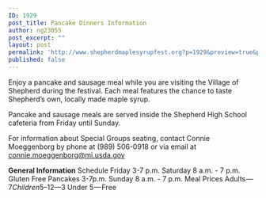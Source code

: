```yaml
---
ID: 1929
post_title: Pancake Dinners Information
author: ng23055
post_excerpt: ""
layout: post
permalink: 'http://www.shepherdmaplesyrupfest.org?p=1929&preview=true&preview_id=1929'
published: false
---
```

Enjoy a pancake and sausage meal while you are visiting the Village of Shepherd during the festival. Each meal features the chance to taste Shepherd’s own, locally made maple syrup.

Pancake and sausage meals are served inside the Shepherd High School cafeteria from Friday until Sunday.

For information about Special Groups seating, contact Connie Moeggenborg by phone at (989) 506-0918 or via email at connie.moeggenborg@mi.usda.gov

<strong>General Information</strong>
Schedule
Friday
3-7 p.m.
Saturday
8 a.m. - 7 p.m.
Gluten Free Pancakes
3-7p.m.
Sunday
8 a.m. - 7 p.m.
Meal Prices
Adults — $7
Children 5–12 — $3
Under 5 — Free